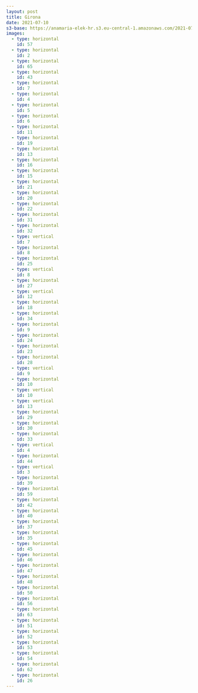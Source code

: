```yaml
---
layout: post
title: Girona
date: 2021-07-10
s3-base: https://anamaria-elek-hr.s3.eu-central-1.amazonaws.com/2021-07-10-girona
images:
  - type: horizontal
    id: 57
  - type: horizontal
    id: 2
  - type: horizontal
    id: 65
  - type: horizontal
    id: 43
  - type: horizontal
    id: 7
  - type: horizontal
    id: 4
  - type: horizontal
    id: 5
  - type: horizontal
    id: 6
  - type: horizontal
    id: 11
  - type: horizontal
    id: 19
  - type: horizontal
    id: 13
  - type: horizontal
    id: 16
  - type: horizontal
    id: 15
  - type: horizontal
    id: 21
  - type: horizontal
    id: 20
  - type: horizontal
    id: 22
  - type: horizontal
    id: 31
  - type: horizontal
    id: 32
  - type: vertical
    id: 7
  - type: horizontal
    id: 8
  - type: horizontal
    id: 25
  - type: vertical
    id: 8
  - type: horizontal
    id: 27
  - type: vertical
    id: 12
  - type: horizontal
    id: 18
  - type: horizontal
    id: 34
  - type: horizontal
    id: 9
  - type: horizontal
    id: 24
  - type: horizontal
    id: 23
  - type: horizontal
    id: 28
  - type: vertical
    id: 9
  - type: horizontal
    id: 10
  - type: vertical
    id: 10
  - type: vertical
    id: 13
  - type: horizontal
    id: 29
  - type: horizontal
    id: 30
  - type: horizontal
    id: 33
  - type: vertical
    id: 4
  - type: horizontal
    id: 44
  - type: vertical
    id: 3
  - type: horizontal
    id: 39
  - type: horizontal
    id: 59
  - type: horizontal
    id: 42
  - type: horizontal
    id: 40
  - type: horizontal
    id: 37
  - type: horizontal
    id: 35
  - type: horizontal
    id: 45
  - type: horizontal
    id: 46
  - type: horizontal
    id: 47
  - type: horizontal
    id: 48
  - type: horizontal
    id: 50
  - type: horizontal
    id: 56
  - type: horizontal
    id: 63
  - type: horizontal
    id: 51
  - type: horizontal
    id: 52
  - type: horizontal
    id: 53
  - type: horizontal
    id: 54
  - type: horizontal
    id: 62
  - type: horizontal
    id: 26
---
```


